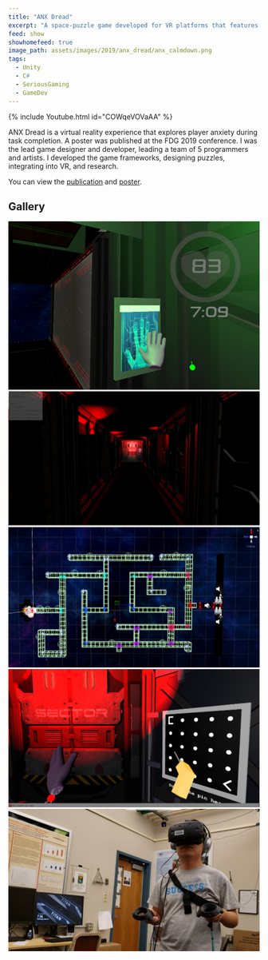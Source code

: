 ```yaml
---
title: "ANX Dread"
excerpt: "A space-puzzle game developed for VR platforms that features an arduino heart-rate monitor to measure heart-rate throughout the experience."
feed: show
showhomefeed: true
image_path: assets/images/2019/anx_dread/anx_calmdown.png 
tags:
  - Unity
  - C#
  - SeriousGaming
  - GameDev
---
```


{% include Youtube.html id="COWqeVOVaAA" %}

ANX Dread is a virtual reality experience that explores player anxiety during task completion. A poster was published at the FDG 2019 conference.  I was the lead game designer and developer, leading a team of 5 programmers and artists. I developed the game frameworks, designing puzzles, integrating into VR, and research.

You can view the [publication](https://dl.acm.org/doi/10.1145/3337722.3341821) and [poster](http://users.csc.calpoly.edu/~zwood/teaching/CIA/FDG_CIA_capstone.pdf).

## Gallery


![](/assets/images/2019/anx_dread/anx_calmdown.png)
![](/assets/images/2019/anx_dread/hallway2.png)
![](/assets/images/2019/anx_dread/maze_overview.png)
![](/assets/images/2019/anx_dread/puzzle.png)
![](/assets/images/2019/anx_dread/playertest.jpg)
